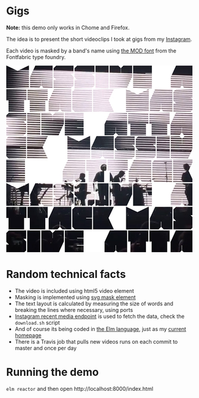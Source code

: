 # Gigs

**Note:** this demo only works in Chome and Firefox.

The idea is to present the short videoclips I took at gigs from my [Instagram](https://www.instagram.com/unsoundscapes/).

Each video is masked by a band's name using [the MOD font](http://www.fontfabric.com/mod-font/)
from the Fontfabric type foundry.

![Screenshot](screenshot.jpg)

# Random technical facts

* The video is included using html5 video element
* Masking is implemented using
  [svg mask element](https://developer.mozilla.org/en/docs/Web/SVG/Element/mask)
* The text layout is calculated by measuring the size of words
  and breaking the lines where necessary, using ports
* [Instagram recent media endpoint](https://www.instagram.com/developer/endpoints/users/#get_users_media_recent_self)
  is used to fetch the data, check the `download.sh` script
* And of course its being coded in [the Elm language](http://elm-lang.org/),
  just as my [current homepage](https://github.com/w0rm/elm-unsoundscapes)
* There is a Travis job that pulls new videos runs on each commit to master and once per day

# Running the demo

`elm reactor` and then open http://localhost:8000/index.html
